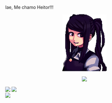 Iae, Me chamo Heitor!!!

<div align="center">
  <img src="Jill.png" alt="Jill">
</div>
    
<p align="center">
  <img src="https://github-profile-trophy.vercel.app/?username=Keniche46&theme=dracula&row=2&no-bg=true&column=3&margin-w=15&margin-h=15" />
</p>

![](https://github-readme-stats.vercel.app/api?username=Keniche46&theme=dracula&row_border=false&include_all_commits=false&count_private=false)
![](https://github-readme-streak-stats.herokuapp.com/?user=Keniche46&theme=dracula&row_border=false)<br/>
![](https://github-readme-stats.vercel.app/api/top-langs/?username=Keniche46&theme=dracula&row_border=false&include_all_commits=false&count_private=false&layout=compact)
